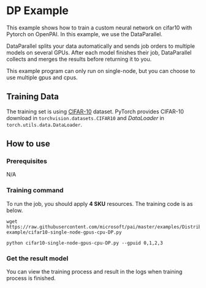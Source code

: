 # DP Example

This example shows how to train a custom neural network on cifar10 with Pytorch on OpenPAI. In this example, we use the DataParallel.

DataParallel splits your data automatically and sends job orders to multiple models on several GPUs. After each model finishes their job, DataParallel collects and merges the results before returning it to you.

This example program can only run on single-node, but you can choose to use multiple gpus and cpus.


## Training Data

The training set is using [CIFAR-10](https://www.cs.toronto.edu/~kriz/cifar.html) dataset. PyTorch provides CIFAR-10 download in `torchvision.datasets.CIFAR10` and *DataLoader* in `torch.utils.data.DataLoader`.

## How to use

### Prerequisites
N/A
  
### Training command

To run the job, you should apply **4 SKU** resources. The training code is as below.
```
wget https://raw.githubusercontent.com/microsoft/pai/master/examples/Distributed-example/cifar10-single-node-gpus-cpu-DP.py

python cifar10-single-node-gpus-cpu-DP.py --gpuid 0,1,2,3
```

### Get the result model

You can view the training process and result in the logs when training process is finished.

